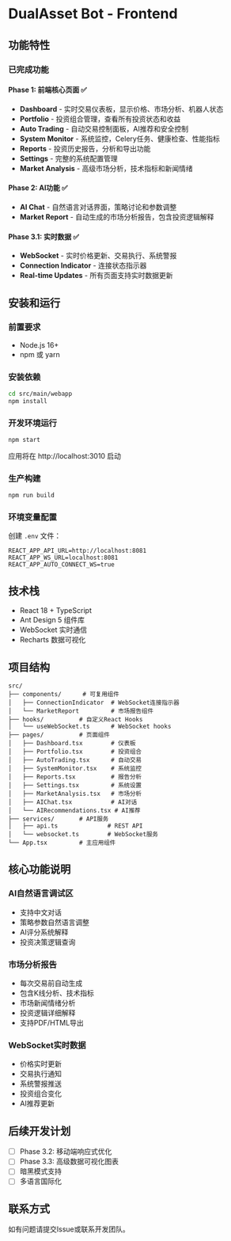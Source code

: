 # DualAsset Bot - Frontend

## 功能特性

### 已完成功能

#### Phase 1: 前端核心页面 ✅
- **Dashboard** - 实时交易仪表板，显示价格、市场分析、机器人状态
- **Portfolio** - 投资组合管理，查看所有投资状态和收益
- **Auto Trading** - 自动交易控制面板，AI推荐和安全控制
- **System Monitor** - 系统监控，Celery任务、健康检查、性能指标
- **Reports** - 投资历史报告，分析和导出功能
- **Settings** - 完整的系统配置管理
- **Market Analysis** - 高级市场分析，技术指标和新闻情绪

#### Phase 2: AI功能 ✅
- **AI Chat** - 自然语言对话界面，策略讨论和参数调整
- **Market Report** - 自动生成的市场分析报告，包含投资逻辑解释

#### Phase 3.1: 实时数据 ✅
- **WebSocket** - 实时价格更新、交易执行、系统警报
- **Connection Indicator** - 连接状态指示器
- **Real-time Updates** - 所有页面支持实时数据更新

## 安装和运行

### 前置要求
- Node.js 16+
- npm 或 yarn

### 安装依赖
```bash
cd src/main/webapp
npm install
```

### 开发环境运行
```bash
npm start
```
应用将在 http://localhost:3010 启动

### 生产构建
```bash
npm run build
```

### 环境变量配置
创建 `.env` 文件：
```
REACT_APP_API_URL=http://localhost:8081
REACT_APP_WS_URL=localhost:8081
REACT_APP_AUTO_CONNECT_WS=true
```

## 技术栈
- React 18 + TypeScript
- Ant Design 5 组件库
- WebSocket 实时通信
- Recharts 数据可视化

## 项目结构
```
src/
├── components/      # 可复用组件
│   ├── ConnectionIndicator  # WebSocket连接指示器
│   └── MarketReport         # 市场报告组件
├── hooks/          # 自定义React Hooks
│   └── useWebSocket.ts      # WebSocket hooks
├── pages/          # 页面组件
│   ├── Dashboard.tsx        # 仪表板
│   ├── Portfolio.tsx        # 投资组合
│   ├── AutoTrading.tsx      # 自动交易
│   ├── SystemMonitor.tsx    # 系统监控
│   ├── Reports.tsx          # 报告分析
│   ├── Settings.tsx         # 系统设置
│   ├── MarketAnalysis.tsx   # 市场分析
│   ├── AIChat.tsx           # AI对话
│   └── AIRecommendations.tsx # AI推荐
├── services/       # API服务
│   ├── api.ts              # REST API
│   └── websocket.ts        # WebSocket服务
└── App.tsx         # 主应用组件
```

## 核心功能说明

### AI自然语言调试区
- 支持中文对话
- 策略参数自然语言调整
- AI评分系统解释
- 投资决策逻辑查询

### 市场分析报告
- 每次交易前自动生成
- 包含K线分析、技术指标
- 市场新闻情绪分析
- 投资逻辑详细解释
- 支持PDF/HTML导出

### WebSocket实时数据
- 价格实时更新
- 交易执行通知
- 系统警报推送
- 投资组合变化
- AI推荐更新

## 后续开发计划
- [ ] Phase 3.2: 移动端响应式优化
- [ ] Phase 3.3: 高级数据可视化图表
- [ ] 暗黑模式支持
- [ ] 多语言国际化

## 联系方式
如有问题请提交Issue或联系开发团队。